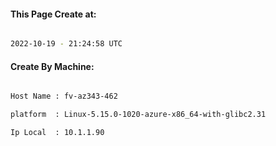
   
#### This Page Create at:

```bash

2022-10-19 - 21:24:58 UTC

```

#### Create By Machine:

```bash

Host Name : fv-az343-462

platform  : Linux-5.15.0-1020-azure-x86_64-with-glibc2.31

Ip Local  : 10.1.1.90

```

